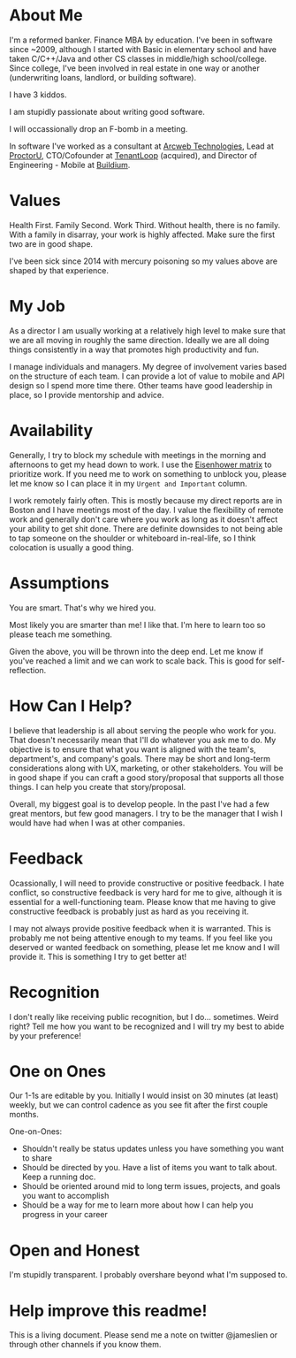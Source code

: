 # About Me

I'm a reformed banker. Finance MBA by education. I've been in software since ~2009, although I started with Basic in elementary school and have taken C/C++/Java and other CS classes in middle/high school/college. Since college, I've been involved in real estate in one way or another (underwriting loans, landlord, or building software).

I have 3 kiddos.

I am stupidly passionate about writing good software.

I will occassionally drop an F-bomb in a meeting.

In software I've worked as a consultant at [Arcweb Technologies](https://arcweb.co/), Lead at [ProctorU](https://proctoru.com), CTO/Cofounder at [TenantLoop](https://angel.co/tenantloop) (acquired), and Director of Engineering - Mobile at [Buildium](https://buildium.com).

# Values

Health First. Family Second. Work Third. Without health, there is no family. With a family in disarray, your work is highly affected. Make sure the first two are in good shape.

I've been sick since 2014 with mercury poisoning so my values above are shaped by that experience.

# My Job

As a director I am usually working at a relatively high level to make sure that we are all moving in roughly the same direction. Ideally we are all doing things consistently in a way that promotes high productivity and fun.

I manage individuals and managers. My degree of involvement varies based on the structure of each team. I can provide a lot of value to mobile and API design so I spend more time there. Other teams have good leadership in place, so I provide mentorship and advice.

# Availability

Generally, I try to block my schedule with meetings in the morning and afternoons to get my head down to work. I use the [Eisenhower matrix](https://jamesclear.com/eisenhower-box) to prioritize work. If you need me to work on something to unblock you, please let me know so I can place it in my `Urgent and Important` column.

I work remotely fairly often. This is mostly because my direct reports are in Boston and I have meetings most of the day. I value the flexibility of remote work and generally don't care where you work as long as it doesn't affect your ability to get shit done. There are definite downsides to not being able to tap someone on the shoulder or whiteboard in-real-life, so I think colocation is usually a good thing.

# Assumptions

You are smart. That's why we hired you.

Most likely you are smarter than me! I like that. I'm here to learn too so please teach me something.

Given the above, you will be thrown into the deep end. Let me know if you've reached a limit and we can work to scale back. This is good for self-reflection. 

# How Can I Help?

I believe that leadership is all about serving the people who work for you. That doesn't necessarily mean that I'll do whatever you ask me to do. My objective is to ensure that what you want is aligned with the team's, department's, and company's goals. There may be short and long-term considerations along with UX, marketing, or other stakeholders. You will be in good shape if you can craft a good story/proposal that supports all those things. I can help you create that story/proposal.

Overall, my biggest goal is to develop people. In the past I've had a few great mentors, but few good managers. I try to be the manager that I wish I would have had when I was at other companies.

# Feedback

Ocassionally, I will need to provide constructive or positive feedback. I hate conflict, so constructive feedback is very hard for me to give, although it is essential for a well-functioning team. Please know that me having to give constructive feedback is probably just as hard as you receiving it.

I may not always provide positive feedback when it is warranted. This is probably me not being attentive enough to my teams. If you feel like you deserved or wanted feedback on something, please let me know and I will provide it. This is something I try to get better at!

# Recognition

I don't really like receiving public recognition, but I do... sometimes. Weird right? Tell me how you want to be recognized and I will try my best to abide by your preference!

# One on Ones

Our 1-1s are editable by you. Initially I would insist on 30 minutes (at least) weekly, but we can control cadence as you see fit after the first couple months.

One-on-Ones:
* Shouldn't really be status updates unless you have something you want to share
* Should be directed by you. Have a list of items you want to talk about. Keep a running doc.
* Should be oriented around mid to long term issues, projects, and goals you want to accomplish
* Should be a way for me to learn more about how I can help you progress in your career

# Open and Honest

I'm stupidly transparent. I probably overshare beyond what I'm supposed to.

# Help improve this readme!

This is a living document. Please send me a note on twitter @jameslien or through other channels if you know them.

